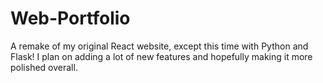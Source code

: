 # Web-Portfolio
A remake of my original React website, except this time with Python and Flask! I plan on adding a lot of new features and hopefully making it more polished overall. 
